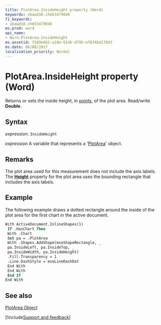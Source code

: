 ```yaml
---
title: PlotArea.InsideHeight property (Word)
keywords: vbawd10.chm53479046
f1_keywords:
- vbawd10.chm53479046
ms.prod: word
api_name:
- Word.PlotArea.InsideHeight
ms.assetid: f169e862-a18e-614b-d79b-ef874bd170d3
ms.date: 06/08/2017
localization_priority: Normal
---
```



# PlotArea.InsideHeight property (Word)

Returns or sets the inside height, in [points](../language/glossary/vbe-glossary.md#point), of the plot area. Read/write  **Double**.


## Syntax

_expression_. `InsideHeight`

 _expression_ A variable that represents a '[PlotArea](Word.PlotArea.md)' object.


## Remarks

The plot area used for this measurement does not include the axis labels. The  **[Height](Word.PlotArea.Height.md)** property for the plot area uses the bounding rectangle that includes the axis labels.


## Example

The following example draws a dotted rectangle around the inside of the plot area for the first chart in the active document.


```vb
With ActiveDocument.InlineShapes(1) 
 If .HasChart Then 
 With .Chart 
 Set pa = .PlotArea 
 With .Shapes.AddShape(msoShapeRectangle, _ 
 pa.InsideLeft, pa.InsideTop, _ 
 pa.InsideWidth, pa.InsideHeight) 
 .Fill.Transparency = 1 
 .Line.DashStyle = msoLineDashDot 
 End With 
 End With 
 End If 
End With
```


## See also


[PlotArea Object](Word.PlotArea.md)

[!include[Support and feedback](~/includes/feedback-boilerplate.md)]